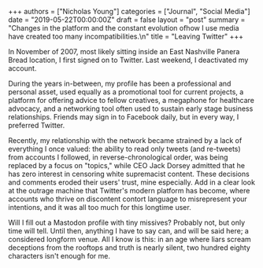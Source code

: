 +++
authors = ["Nicholas Young"]
categories = ["Journal", "Social Media"]
date = "2019-05-22T00:00:00Z"
draft = false
layout = "post"
summary = "Changes in the platform and the constant evolution ofhow I use media have created too many incompatibilities.\n"
title = "Leaving Twitter"
+++

In November of 2007, most likely sitting inside an East
Nashville Panera Bread location, I first signed on to
Twitter. Last weekend, I deactivated my account.

During the years in-between, my profile has been
a professional and personal asset, used equally as
a promotional tool for current projects, a platform for
offering advice to fellow creatives, a megaphone for
healthcare advocacy, and a networking tool often used to
sustain early stage business relationships. Friends may sign in
to Facebook daily, but in every way, I preferred
Twitter.

Recently, my relationship with the network became strained by a lack of
everything I once valued: the ability to read only tweets (and re-tweets) from
accounts I followed, in reverse-chronological order, was being replaced by
a focus on "topics," while CEO Jack Dorsey admitted that he has zero interest
in censoring white supremacist content. These decisions and comments eroded
their users' trust, mine especially. Add in a clear look at the outrage machine
that Twitter's modern platform has become, where accounts who thrive on
discontent contort language to misrepresent your intentions, and it was all too
much for this longtime user.

Will I fill out a Mastodon profile with tiny missives? Probably not, but only
time will tell. Until then, anything I have to say can, and will be said here;
a considered longform venue. All I know is this: in an age where liars scream
deceptions from the rooftops and truth is nearly silent, two hundred eighty
characters isn't enough for me.
